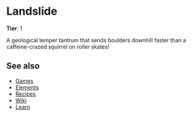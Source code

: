# Landslide

**Tier**: 1

A geological temper tantrum that sends boulders downhill faster than a caffeine-crazed squirrel on roller skates!

## See also

* [Games](/wiki/games)
* [Elements](/wiki/elements)
* [Recipes](/wiki/recipes)
* [Wiki](/wiki/index)
* [Learn](/learn/index)
